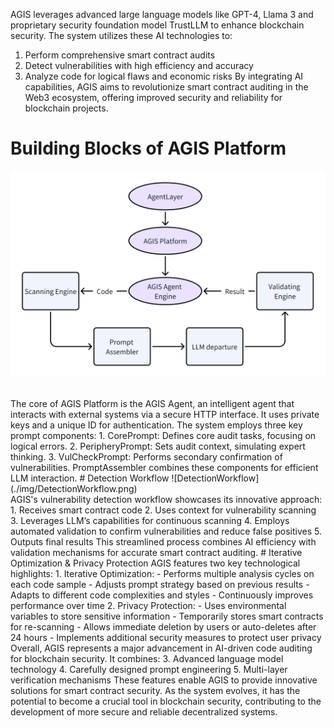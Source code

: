 AGIS leverages advanced large language models like GPT-4,  Llama 3 and proprietary security foundation model TrustLLM to enhance blockchain security. The system utilizes these AI technologies to:
1. Perform comprehensive smart contract audits
2. Detect vulnerabilities with high efficiency and accuracy
3. Analyze code for logical flaws and economic risks
By integrating AI capabilities, AGIS aims to revolutionize smart contract auditing in the Web3 ecosystem, offering improved security and reliability for blockchain projects.
# Building Blocks of AGIS Platform
![BuildingBlocksofAGISPlatform.png](./img/BuildingBlocksofAGISPlatform.png)

<br>
The core of AGIS Platform is the AGIS Agent, an intelligent agent that interacts with external systems via a secure HTTP interface. It uses private keys and a unique ID for authentication. The system employs three key prompt components:
1. CorePrompt: Defines core audit tasks, focusing on logical errors.
2. PeripheryPrompt: Sets audit context, simulating expert thinking.
3. VulCheckPrompt: Performs secondary confirmation of vulnerabilities.
PromptAssembler combines these components for efficient LLM interaction.
# Detection Workflow
![DetectionWorkflow](./img/DetectionWorkflow.png)

<br>
AGIS's vulnerability detection workflow showcases its innovative approach:
1. Receives smart contract code
2. Uses context for vulnerability scanning
3. Leverages LLM’s capabilities for continuous scanning
4. Employs automated validation to confirm vulnerabilities and reduce false positives
5. Outputs final results
This streamlined process combines AI efficiency with validation mechanisms for accurate smart contract auditing.
# Iterative Optimization & Privacy Protection
AGIS features two key technological highlights:
1. Iterative Optimization:
  - Performs multiple analysis cycles on each code sample
  - Adjusts prompt strategy based on previous results
  - Adapts to different code complexities and styles
  - Continuously improves performance over time
2. Privacy Protection:
  - Uses environmental variables to store sensitive information
  - Temporarily stores smart contracts for re-scanning
  - Allows immediate deletion by users or auto-deletes after 24 hours
  - Implements additional security measures to protect user privacy
Overall, AGIS represents a major advancement in AI-driven code auditing for blockchain security. It combines:
3. Advanced language model technology
4. Carefully designed prompt engineering
5. Multi-layer verification mechanisms
These features enable AGIS to provide innovative solutions for smart contract security. As the system evolves, it has the potential to become a crucial tool in blockchain security, contributing to the development of more secure and reliable decentralized systems.
